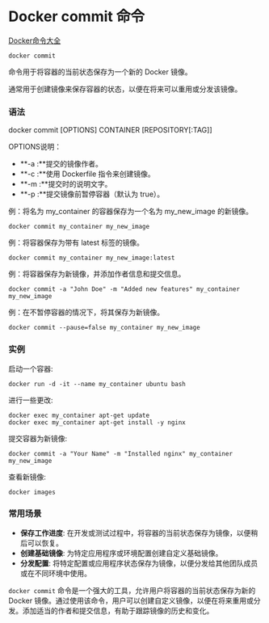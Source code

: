 # Docker commit 命令

[Docker命令大全](./docker-command-manual.md)

`docker commit` 

命令用于将容器的当前状态保存为一个新的 Docker 镜像。

通常用于创建镜像来保存容器的状态，以便在将来可以重用或分发该镜像。

### 语法
docker commit [OPTIONS] CONTAINER [REPOSITORY[:TAG]]

OPTIONS说明：

+ **-a :**提交的镜像作者。
+ **-c :**使用 Dockerfile 指令来创建镜像。
+ **-m :**提交时的说明文字。
+ **-p :**提交镜像前暂停容器（默认为 true）。

例：将名为 my_container 的容器保存为一个名为 my_new_image 的新镜像。

```shell
docker commit my_container my_new_image
```

例：将容器保存为带有 latest 标签的镜像。

```shell
docker commit my_container my_new_image:latest
```

例：将容器保存为新镜像，并添加作者信息和提交信息。

```shell
docker commit -a "John Doe" -m "Added new features" my_container my_new_image
```

例：在不暂停容器的情况下，将其保存为新镜像。

```shell
docker commit --pause=false my_container my_new_image
```

### 实例
启动一个容器:

```shell
docker run -d -it --name my_container ubuntu bash
```

进行一些更改:

```shell
docker exec my_container apt-get update
docker exec my_container apt-get install -y nginx
```

提交容器为新镜像:

```shell
docker commit -a "Your Name" -m "Installed nginx" my_container my_new_image
```

查看新镜像:

```shell
docker images
```

### 常用场景
+ **保存工作进度**: 在开发或测试过程中，将容器的当前状态保存为镜像，以便稍后可以恢复。
+ **创建基础镜像**: 为特定应用程序或环境配置创建自定义基础镜像。
+ **分发配置**: 将特定配置或应用程序状态保存为镜像，以便分发给其他团队成员或在不同环境中使用。

`docker commit` 命令是一个强大的工具，允许用户将容器的当前状态保存为新的 Docker 镜像。通过使用该命令，用户可以创建自定义镜像，以便在将来重用或分发。添加适当的作者和提交信息，有助于跟踪镜像的历史和变化。